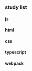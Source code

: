 <!--
 * @Descripttion:
 * @version:
 * @Date: 2020-12-13 12:20:32
 * @LastEditTime: 2020-12-13 12:28:49
-->
### study list

#### js

#### html
#### css

#### typescript

#### webpack
